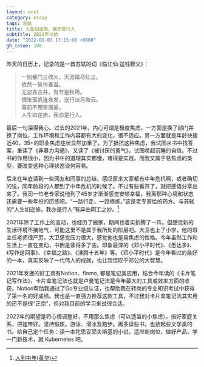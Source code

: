 ```yaml
---
layout: post
category: essay
tags: 总结
title: 人生如逆旅，我亦是行人
subtitle: 2021年小结
date: "2022-01-03 17:15:00 +0800"
gh_issue: 108
---
```


昨天的日历上，记录的是一首苏轼的词《临江仙·送钱穆父》：

> 一别都门三改火，天涯踏尽红尘。    
> 依然一笑作春温。    
> 无波真古井，有节是秋筠。    
> 惆怅孤帆连夜发，送行淡月微云。    
> 尊前不用翠眉颦。   
> 人生如逆旅，我亦是行人。

最后一句深得我心。过去的2021年，内心可谓是极度焦虑，一方面是换了部门并换了岗位，工作环境和工作内容都有大的变化，很不适应。另一方面就是年龄快接近40，35+的职业焦虑症状显然加重了。为了抵抗这种焦虑，我试图从书中找答案，重读了《非暴力沟通》，又读了《被讨厌的勇气》，试图唤起沉睡的自信。不过书的作用很小，因为书中的道理其实都懂，难得是实践。而我又属于易焦虑的类型，要改变这种心理状态谈何容易。

后来在年底读到一些网友和同事的总结，感叹原来大家都有中年危机啊，或者确切的说，同年龄段的人都到了中年危机的时候了。不过有些看开了，就把感悟分享出来了。我司一位老专家说他到了45岁才渐渐感觉安顿幸福，我离那种心境和状态还需要一些年份的历练吧。“一路行走，一路修炼。”这是老专家给的药方。与苏轼的“人生如逆旅，我亦是行人”有异曲同工之妙。[^1]

2021年除了工作上的变动，也经历了搬家，期间也着实折腾了一阵。但感觉新的生活环境不接地气，可能这里不是属于我所处的阶层吧。大卫也上了小学，他的班主任老师很严厉，大卫感觉压力很大，感觉他也是易焦虑的性格。今年虽然工作和生活上一直在变动，书倒是读得多了些。印象最深的《邓小平时代》、《悉达多》、《写作这回事》、《幸福之路》、《沸腾十五年》等。《邓小平时代》是今年看过的最好的一本，真实反映了一代伟人的成就，也让我惊叹于邓公的大智慧。

2021年发掘的好工具有Notion、flomo, 都是笔记类应用，结合今年读的《卡片笔记写作法》，卡片盒笔记法也就是卢曼笔记法是今年最大的工具或效率方面的收获。Notion帮助我通过了Go专业级认证，也帮助我在转岗的专业知识考试中获得了第一名的好成绩。我也是一直强力推荐这款工具，不过我对卡片盒笔记法其实用的还不是很“正宗”，但对我目前的学习来说很合适。

2022年的期望是将心情调整好，不用那么焦虑（可以适当的小焦虑）。搞好家庭关系，把娃带好。坚持锻炼，游泳、滑冰及跑步。再多读些书，也拾起些文学类的书。给自己定个任务：读一本陀思妥耶夫斯基的小说。适应新岗位，做好产品。学一门新技术，就 Kubernetes 吧。


[^1]: [人到中年(黄华)](https://mp.weixin.qq.com/s/MDOuIUNI1zKTU44zYxLO3g)
